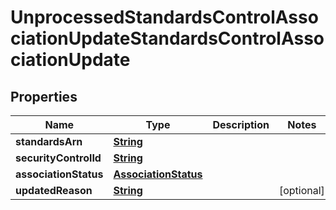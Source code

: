 

# UnprocessedStandardsControlAssociationUpdateStandardsControlAssociationUpdate


## Properties

| Name | Type | Description | Notes |
|------------ | ------------- | ------------- | -------------|
|**standardsArn** | [**String**](String.md) |  |  |
|**securityControlId** | [**String**](String.md) |  |  |
|**associationStatus** | [**AssociationStatus**](AssociationStatus.md) |  |  |
|**updatedReason** | [**String**](String.md) |  |  [optional] |




